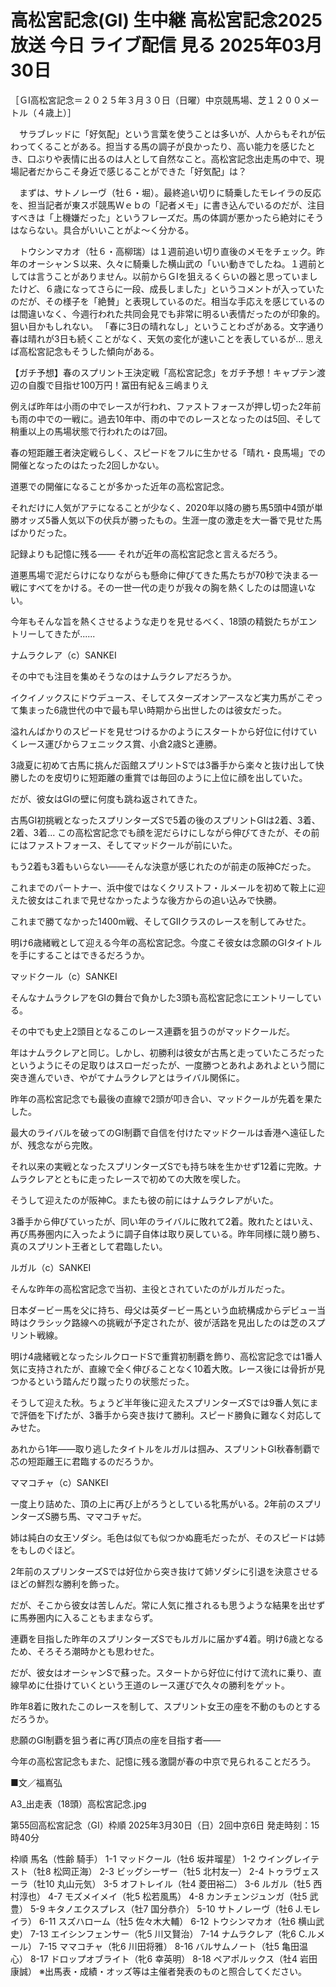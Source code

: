 # 高松宮記念(GI) 生中継 高松宮記念2025 放送 今日 ライブ配信 見る 2025年03月30日

［ＧⅠ高松宮記念＝２０２５年３月３０日（日曜）中京競馬場、芝１２００メートル（４歳上）］

　サラブレッドに「好気配」という言葉を使うことは多いが、人からもそれが伝わってくることがある。担当する馬の調子が良かったり、高い能力を感じたとき、口ぶりや表情に出るのは人として自然なこと。高松宮記念出走馬の中で、現場記者だからこそ身近で感じることができた「好気配」は？

　まずは、サトノレーヴ（牡６・堀）。最終追い切りに騎乗したモレイラの反応を、担当記者が東スポ競馬Ｗｅｂの「記者メモ」に書き込んでいるのだが、注目すべきは「上機嫌だった」というフレーズだ。馬の体調が悪かったら絶対にそうはならない。具合がいいことがよ～く分かる。

　トウシンマカオ（牡６・高柳瑞）は１週前追い切り直後のメモをチェック。昨年のオーシャンＳ以来、久々に騎乗した横山武の「いい動きでしたね。１週前としては言うことがありません。以前からＧⅠを狙えるくらいの器と思っていましたけど、６歳になってさらに一段、成長しました」というコメントが入っていたのだが、その様子を「絶賛」と表現しているのだ。相当な手応えを感じているのは間違いなく、今週行われた共同会見でも非常に明るい表情だったのが印象的。狙い目かもしれない。
「春に3日の晴れなし」ということわざがある。文字通り春は晴れが3日も続くことがなく、天気の変化が速いことを表しているが... 思えば高松宮記念もそうした傾向がある。

【ガチ予想】春のスプリント王決定戦「高松宮記念」をガチ予想！キャプテン渡辺の自腹で目指せ100万円！冨田有紀＆三嶋まりえ

例えば昨年は小雨の中でレースが行われ、ファストフォースが押し切った2年前も雨の中での一戦に。過去10年中、雨の中でのレースとなったのは5回、そして稍重以上の馬場状態で行われたのは7回。

春の短距離王者決定戦らしく、スピードをフルに生かせる「晴れ・良馬場」での開催となったのはたった2回しかない。

道悪での開催になることが多かった近年の高松宮記念。

それだけに人気がアテになることが少なく、2020年以降の勝ち馬5頭中4頭が単勝オッズ5番人気以下の伏兵が勝ったもの。生涯一度の激走を大一番で見せた馬ばかりだった。

記録よりも記憶に残る―― それが近年の高松宮記念と言えるだろう。

道悪馬場で泥だらけになりながらも懸命に伸びてきた馬たちが70秒で決まる一戦にすべてをかける。その一世一代の走りが我々の胸を熱くしたのは間違いない。

今年もそんな旨を熱くさせるような走りを見せるべく、18頭の精鋭たちがエントリーしてきたが......



ナムラクレア（c）SANKEI

その中でも注目を集めそうなのはナムラクレアだろうか。

イクイノックスにドウデュース、そしてスターズオンアースなど実力馬がこぞって集まった6歳世代の中で最も早い時期から出世したのは彼女だった。

溢れんばかりのスピードを見せつけるかのようにスタートから好位に付けていくレース運びからフェニックス賞、小倉2歳Sと連勝。

3歳夏に初めて古馬に挑んだ函館スプリントSでは3番手から楽々と抜け出して快勝したのを皮切りに短距離の重賞では毎回のように上位に顔を出していた。

だが、彼女はGⅠの壁に何度も跳ね返されてきた。

古馬GⅠ初挑戦となったスプリンターズSで5着の後のスプリントGⅠは2着、3着、2着、3着... この高松宮記念でも顔を泥だらけにしながら伸びてきたが、その前にはファストフォース、そしてマッドクールが前にいた。

もう2着も3着もいらない――そんな決意が感じれたのが前走の阪神Cだった。

これまでのパートナー、浜中俊ではなくクリストフ・ルメールを初めて鞍上に迎えた彼女はこれまで見せなかったような後方からの追い込みで快勝。

これまで勝てなかった1400m戦、そしてGⅡクラスのレースを制してみせた。

明け6歳緒戦として迎える今年の高松宮記念。今度こそ彼女は念願のGⅠタイトルを手にすることはできるだろうか。


マッドクール（c）SANKEI

そんなナムラクレアをGⅠの舞台で負かした3頭も高松宮記念にエントリーしている。

その中でも史上2頭目となるこのレース連覇を狙うのがマッドクールだ。

年はナムラクレアと同じ。しかし、初勝利は彼女が古馬と走っていたころだったというようにその足取りはスローだったが、一度勝つとあれよあれよという間に突き進んでいき、やがてナムラクレアとはライバル関係に。

昨年の高松宮記念でも最後の直線で2頭が叩き合い、マッドクールが先着を果たした。

最大のライバルを破ってのGⅠ制覇で自信を付けたマッドクールは香港へ遠征したが、残念ながら完敗。

それ以来の実戦となったスプリンターズSでも持ち味を生かせず12着に完敗。ナムラクレアとともに走ったレースで初めての大敗を喫した。

そうして迎えたのが阪神C。またも彼の前にはナムラクレアがいた。

3番手から伸びていったが、同い年のライバルに敗れて2着。敗れたとはいえ、再び馬券圏内に入ったように調子自体は取り戻している。昨年同様に競り勝ち、真のスプリント王者として君臨したい。


ルガル（c）SANKEI

そんな昨年の高松宮記念で当初、主役とされていたのがルガルだった。

日本ダービー馬を父に持ち、母父は英ダービー馬という血統構成からデビュー当時はクラシック路線への挑戦が予定されたが、彼が活路を見出したのは芝のスプリント戦線。

明け4歳緒戦となったシルクロードSで重賞初制覇を飾り、高松宮記念では1番人気に支持されたが、直線で全く伸びることなく10着大敗。レース後には骨折が見つかるという踏んだり蹴ったりの状態だった。

そうして迎えた秋。ちょうど半年後に迎えたスプリンターズSでは9番人気にまで評価を下げたが、3番手から突き抜けて勝利。スピード勝負に難なく対応してみせた。

あれから1年――取り逃したタイトルをルガルは掴み、スプリントGⅠ秋春制覇で芯の短距離王に君臨するのだろうか。


ママコチャ（c）SANKEI

一度上り詰めた、頂の上に再び上がろうとしている牝馬がいる。2年前のスプリンターズS勝ち馬、ママコチャだ。

姉は純白の女王ソダシ。毛色は似ても似つかぬ鹿毛だったが、そのスピードは姉をもしのぐほど。

2年前のスプリンターズSでは好位から突き抜けて姉ソダシに引退を決意させるほどの鮮烈な勝利を飾った。

だが、そこから彼女は苦しんだ。常に人気に推されるも思うような結果を出せずに馬券圏内に入ることもままならず。

連覇を目指した昨年のスプリンターズSでもルガルに届かず4着。明け6歳となるため、そろそろ潮時かとも思わせた。

だが、彼女はオーシャンSで蘇った。スタートから好位に付けて流れに乗り、直線早めに仕掛けていくという王道のレース運びで久々の勝利をゲット。

昨年8着に敗れたこのレースを制して、スプリント女王の座を不動のものとするだろうか。

悲願のGⅠ制覇を狙う者に再び頂点の座を目指す者――

今年の高松宮記念もまた、記憶に残る激闘が春の中京で見られることだろう。


■文／福嶌弘

A3_出走表（18頭）高松宮記念.jpg

第55回高松宮記念（GI）枠順
2025年3月30日（日）2回中京6日 発走時刻：15時40分

枠順 馬名（性齢 騎手）
1-1 マッドクール（牡6 坂井瑠星）
1-2 ウイングレイテスト（牡8 松岡正海）
2-3 ビッグシーザー（牡5 北村友一）
2-4 トゥラヴェスーラ（牡10 丸山元気）
3-5 オフトレイル（牡4 菱田裕二）
3-6 ルガル（牡5 西村淳也）
4-7 モズメイメイ（牝5 松若風馬）
4-8 カンチェンジュンガ（牡5 武豊）
5-9 キタノエクスプレス（牡7 国分恭介）
5-10 サトノレーヴ（牡6 J.モレイラ）
6-11 スズハローム（牡5 佐々木大輔）
6-12 トウシンマカオ（牡6 横山武史）
7-13 エイシンフェンサー（牝5 川又賢治）
7-14 ナムラクレア（牝6 C.ルメール）
7-15 ママコチャ（牝6 川田将雅）
8-16 バルサムノート（牡5 亀田温心）
8-17 ドロップオブライト（牝6 幸英明）
8-18 ペアポルックス（牡4 岩田康誠）
※出馬表・成績・オッズ等は主催者発表のものと照合してください。